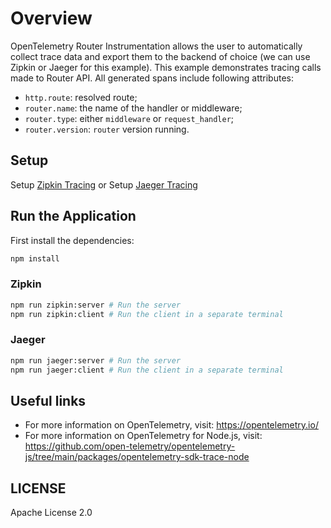 # Overview

OpenTelemetry Router Instrumentation allows the user to automatically collect trace data and export them to the backend of choice (we can use Zipkin or Jaeger for this example). This example demonstrates tracing calls made to Router API. All generated spans include following attributes:

- `http.route`: resolved route;
- `router.name`: the name of the handler or middleware;
- `router.type`: either `middleware` or `request_handler`;
- `router.version`: `router` version running.

## Setup

Setup [Zipkin Tracing](https://zipkin.io/pages/quickstart.html)
or
Setup [Jaeger Tracing](https://www.jaegertracing.io/docs/latest/getting-started/#all-in-one)

## Run the Application

First install the dependencies:

```sh
npm install
```

### Zipkin

```sh
npm run zipkin:server # Run the server
npm run zipkin:client # Run the client in a separate terminal
```

### Jaeger

```sh
npm run jaeger:server # Run the server
npm run jaeger:client # Run the client in a separate terminal
```

## Useful links

- For more information on OpenTelemetry, visit: <https://opentelemetry.io/>
- For more information on OpenTelemetry for Node.js, visit: <https://github.com/open-telemetry/opentelemetry-js/tree/main/packages/opentelemetry-sdk-trace-node>

## LICENSE

Apache License 2.0
